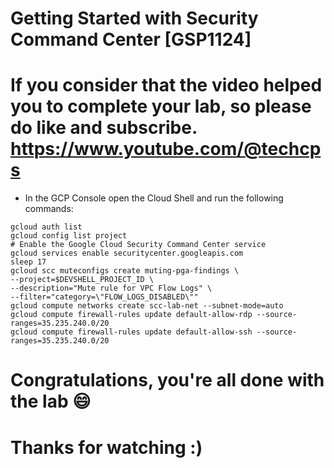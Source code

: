 
# Getting Started with Security Command Center [GSP1124]

# If you consider that the video helped you to complete your lab, so please do like and subscribe. https://www.youtube.com/@techcps

* In the GCP Console open the Cloud Shell and run the following commands:

```
gcloud auth list
gcloud config list project
# Enable the Google Cloud Security Command Center service
gcloud services enable securitycenter.googleapis.com
sleep 17
gcloud scc muteconfigs create muting-pga-findings \
--project=$DEVSHELL_PROJECT_ID \
--description="Mute rule for VPC Flow Logs" \
--filter="category=\"FLOW_LOGS_DISABLED\""
gcloud compute networks create scc-lab-net --subnet-mode=auto
gcloud compute firewall-rules update default-allow-rdp --source-ranges=35.235.240.0/20
gcloud compute firewall-rules update default-allow-ssh --source-ranges=35.235.240.0/20
```

# Congratulations, you're all done with the lab 😄

# Thanks for watching :)
